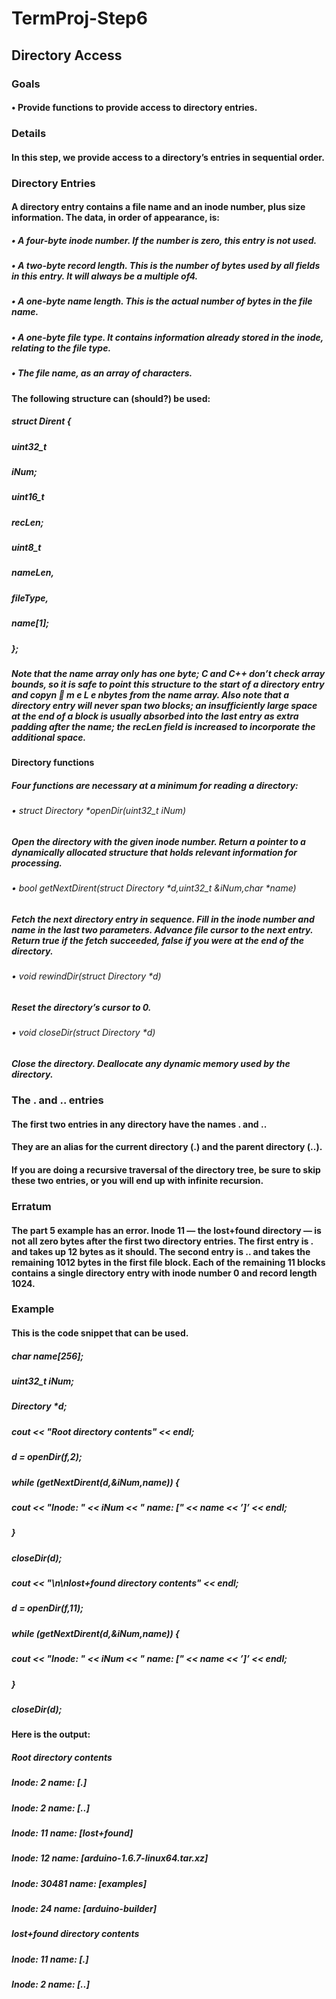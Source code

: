 # TermProj-Step6
## Directory Access
### Goals
#### • Provide functions to provide access to directory entries.
### Details
#### In this step, we provide access to a directory’s entries in sequential order.
### Directory Entries
#### A directory entry contains a file name and an inode number, plus size information. The data, in order of appearance, is:
##### • A four-byte inode number. If the number is zero, this entry is not used.
##### • A two-byte record length. This is the number of bytes used by all fields in this entry. It will always be a multiple of4.
##### • A one-byte name length. This is the actual number of bytes in the file name.
##### • A one-byte file type. It contains information already stored in the inode, relating to the file type.
##### • The file name, as an array of characters.
#### The following structure can (should?) be used:
##### struct Dirent {
##### uint32_t
##### iNum;
##### uint16_t
##### recLen;
##### uint8_t
##### nameLen,
##### fileType,
##### name[1];
##### };
##### Note that the name array only has one byte; C and C++ don’t check array bounds, so it is safe to point this structure to the start of a directory entry and copyn  m e L e nbytes from the name array. Also note that a directory entry will never span two blocks; an insufficiently large space at the end of a block is usually absorbed into the last entry as extra padding after the name; the recLen field is increased to incorporate the additional space.
#### Directory functions
##### Four functions are necessary at a minimum for reading a directory:
###### • struct Directory *openDir(uint32_t iNum)
##### Open the directory with the given inode number. Return a pointer to a dynamically allocated structure that holds relevant information for processing.
###### • bool getNextDirent(struct Directory *d,uint32_t &iNum,char *name)
##### Fetch the next directory entry in sequence. Fill in the inode number and name in the last two parameters. Advance file cursor to the next entry. Return true if the fetch succeeded, false if you were at the end of the directory.
###### • void rewindDir(struct Directory *d)
##### Reset the directory’s cursor to 0.
###### • void closeDir(struct Directory *d)
##### Close the directory. Deallocate any dynamic memory used by the directory.
### The . and .. entries
#### The first two entries in any directory have the names . and ..
#### They are an alias for the current directory (.) and the parent directory (..).
#### If you are doing a recursive traversal of the directory tree, be sure to skip these two entries, or you will end up with infinite recursion.
### Erratum
#### The part 5 example has an error. Inode 11 — the lost+found directory — is not all zero bytes after the first two directory entries. The first entry is . and takes up 12 bytes as it should. The second entry is .. and takes the remaining 1012 bytes in the first file block. Each of the remaining 11 blocks contains a single directory entry with inode number 0 and record length 1024.
### Example
#### This is the code snippet that can be used.
##### char name[256];
##### uint32_t iNum;
##### Directory *d;
##### cout << "Root directory contents" << endl;
##### d = openDir(f,2);
##### while (getNextDirent(d,&iNum,name)) {
##### cout << "Inode: " << iNum << "   name: [" << name << ’]’ << endl;
##### }
##### closeDir(d);
##### cout << "\n\nlost+found directory contents" << endl;
##### d = openDir(f,11);
##### while (getNextDirent(d,&iNum,name)) {
##### cout << "Inode: " << iNum << "   name: [" << name << ’]’ << endl;
##### }
##### closeDir(d);
#### Here is the output:
##### Root directory contents
##### Inode: 2   name: [.]
##### Inode: 2   name: [..]
##### Inode: 11   name: [lost+found]
##### Inode: 12   name: [arduino-1.6.7-linux64.tar.xz]
##### Inode: 30481   name: [examples]
##### Inode: 24   name: [arduino-builder]
##### lost+found directory contents
##### Inode: 11   name: [.]
##### Inode: 2   name: [..]
